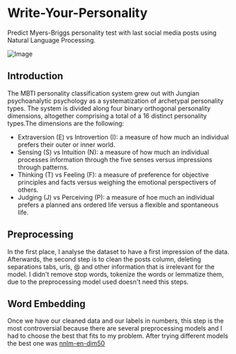 # Write-Your-Personality
Predict Myers-Briggs personality test with last social media posts using Natural Language Processing.

![Image](https://user-images.githubusercontent.com/70896372/117457835-edaddd00-af49-11eb-8ec8-e033bd5b9a1a.png)

## Introduction
The MBTI personality classification system grew out with Jungian psychoanalytic psychology as a systematization of archetypal personality types. The system is divided along four binary orthogonal personality dimensions, altogether comprising a total of a 16 distinct personality types.The dimensions are the following:

- Extraversion (E) vs Introvertion (I): a measure of how much an individual prefers their outer or inner world. 
- Sensing (S) vs Intuition (N): a measure of how much an individual processes information through the five senses versus impressions through patterns.
- Thinking (T) vs Feeling (F): a measure of preference for objective principles and facts versus weighing the emotional perspectivers of others. 
- Judging (J) vs Perceiving (P): a measure of hoe much an individual prefers a planned ans ordered life versus a flexible and spontaneous life.

## Preprocessing
In the first place, I analyse the dataset to have a first impression of the data. Afterwards, the second step is to clean the posts column, deleting separations tabs, urls, @ and other information that is irrelevant for the model. I didn't remove stop words, tokenize the words or lemmatize them, due to the preprocessing model used doesn't need this steps.

## Word Embedding
Once we have our cleaned data and our labels in numbers, this step is the most controversial because there are several preprocessing models and I had to choose the best that fits to my problem. After trying different models the best one was [nnlm-en-dim50](https://tfhub.dev/google/nnlm-en-dim50/2)


